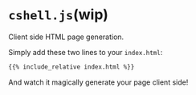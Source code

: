 # `cshell.js`(wip)
Client side HTML page generation.

Simply add these two lines to your `index.html`:
```html
{{% include_relative index.html %}}
```
And watch it magically generate your page client side!
